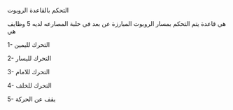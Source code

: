 التحكم بالقاعدة الروبوت


هي قاعدة يتم التحكم بمسار الروبوت المبارزة عن بعد في حلبة المصارعه لديه 5 وظايف هي



1- التحرك لليمين



2- التحرك لليسار



3- التحرك للامام



4- التحرك للخلف





5- يقف عن الحركة
